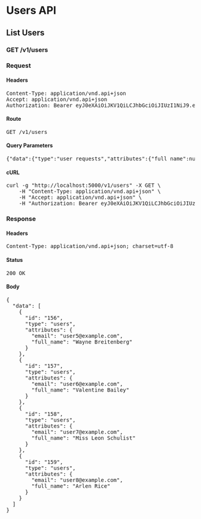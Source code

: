 # Users API

## List Users

### GET /v1/users
### Request

#### Headers

<pre>Content-Type: application/vnd.api+json
Accept: application/vnd.api+json
Authorization: Bearer eyJ0eXAiOiJKV1QiLCJhbGciOiJIUzI1NiJ9.eyJleHAiOjE1MzY3NjA5NzMsInN1YiI6MTU5fQ.KA9xlyNJj2dw0lt4WQKv1GllLL0UAJu8xWCNjZbPkPs</pre>

#### Route

<pre>GET /v1/users</pre>

#### Query Parameters

<pre>{&quot;data&quot;:{&quot;type&quot;:&quot;user_requests&quot;,&quot;attributes&quot;:{&quot;full_name&quot;:null,&quot;email&quot;:null,&quot;password&quot;:null}}}: </pre>

#### cURL

<pre class="request">curl -g &quot;http://localhost:5000/v1/users&quot; -X GET \
	-H &quot;Content-Type: application/vnd.api+json&quot; \
	-H &quot;Accept: application/vnd.api+json&quot; \
	-H &quot;Authorization: Bearer eyJ0eXAiOiJKV1QiLCJhbGciOiJIUzI1NiJ9.eyJleHAiOjE1MzY3NjA5NzMsInN1YiI6MTU5fQ.KA9xlyNJj2dw0lt4WQKv1GllLL0UAJu8xWCNjZbPkPs&quot;</pre>

### Response

#### Headers

<pre>Content-Type: application/vnd.api+json; charset=utf-8</pre>

#### Status

<pre>200 OK</pre>

#### Body

<pre>{
  "data": [
    {
      "id": "156",
      "type": "users",
      "attributes": {
        "email": "user5@example.com",
        "full_name": "Wayne Breitenberg"
      }
    },
    {
      "id": "157",
      "type": "users",
      "attributes": {
        "email": "user6@example.com",
        "full_name": "Valentine Bailey"
      }
    },
    {
      "id": "158",
      "type": "users",
      "attributes": {
        "email": "user7@example.com",
        "full_name": "Miss Leon Schulist"
      }
    },
    {
      "id": "159",
      "type": "users",
      "attributes": {
        "email": "user8@example.com",
        "full_name": "Arlen Rice"
      }
    }
  ]
}</pre>
